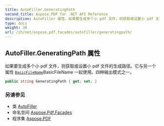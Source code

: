 ```yaml
---
title: AutoFiller.GeneratingPath
second_title: Aspose.PDF for .NET API Reference
description: AutoFiller 属性。如果要生成多个小 pdf 文件，则获取或设置小 pdf 文件的生成路径。它与另一个属性 [`BasicFileName`](../basicfilename/)BasicFileName 一起使用。四种输出模式之一。
type: docs
weight: 30
url: /zh/net/aspose.pdf.facades/autofiller/generatingpath/
---
```

## AutoFiller.GeneratingPath 属性

如果要生成多个小 pdf 文件，则获取或设置小 pdf 文件的生成路径。它与另一个属性 [`BasicFileName`](../basicfilename/)BasicFileName 一起使用。四种输出模式之一。

```csharp
public string GeneratingPath { get; set; }
```

### 另请参见

* 类 [AutoFiller](../)
* 命名空间 [Aspose.Pdf.Facades](../../../aspose.pdf.facades/)
* 程序集 [Aspose.PDF](../../../)